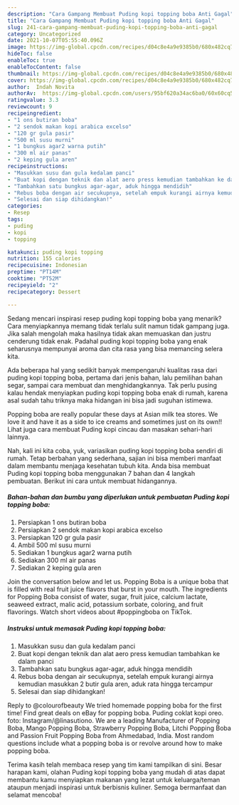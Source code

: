```yaml
---
description: "Cara Gampang Membuat Puding kopi topping boba Anti Gagal"
title: "Cara Gampang Membuat Puding kopi topping boba Anti Gagal"
slug: 241-cara-gampang-membuat-puding-kopi-topping-boba-anti-gagal
category: Uncategorized
date: 2021-10-07T05:55:40.096Z
image: https://img-global.cpcdn.com/recipes/d04c8e4a9e9385b0/680x482cq70/puding-kopi-topping-boba-foto-resep-utama.jpg
hideToc: false
enableToc: true
enableTocContent: false
thumbnail: https://img-global.cpcdn.com/recipes/d04c8e4a9e9385b0/680x482cq70/puding-kopi-topping-boba-foto-resep-utama.jpg
cover: https://img-global.cpcdn.com/recipes/d04c8e4a9e9385b0/680x482cq70/puding-kopi-topping-boba-foto-resep-utama.jpg
author:  Indah Novita
authorAv:  https://img-global.cpcdn.com/users/95bf620a34ac6ba0/60x60cq50/avatar.jpg
ratingvalue: 3.3
reviewcount: 9
recipeingredient:
- "1 ons butiran boba"
- "2 sendok makan kopi arabica excelso"
- "120 gr gula pasir"
- "500 ml susu murni"
- "1 bungkus agar2 warna putih"
- "300 ml air panas"
- "2 keping gula aren"
recipeinstructions:
- "Masukkan susu dan gula kedalam panci"
- "Buat kopi dengan teknik dan alat aero press kemudian tambahkan ke dalam panci"
- "Tambahkan satu bungkus agar-agar, aduk hingga mendidih"
- "Rebus boba dengan air secukupnya, setelah empuk kurangi airnya kemudian masukkan 2 butir gula aren, aduk rata hingga tercampur"
- "Selesai dan siap dihidangkan!"
categories:
- Resep
tags:
- puding
- kopi
- topping

katakunci: puding kopi topping 
nutrition: 155 calories
recipecuisine: Indonesian
preptime: "PT14M"
cooktime: "PT52M"
recipeyield: "2"
recipecategory: Dessert

---
```



Sedang mencari inspirasi resep puding kopi topping boba yang menarik? Cara menyiapkannya memang tidak terlalu sulit namun tidak gampang juga. Jika salah mengolah maka hasilnya tidak akan memuaskan dan justru cenderung tidak enak. Padahal puding kopi topping boba yang enak seharusnya mempunyai aroma dan cita rasa yang bisa memancing selera kita.


Ada beberapa hal yang sedikit banyak mempengaruhi kualitas rasa dari puding kopi topping boba, pertama dari jenis bahan, lalu pemilihan bahan segar, sampai cara membuat dan menghidangkannya. Tak perlu pusing kalau hendak menyiapkan puding kopi topping boba enak di rumah, karena asal sudah tahu triknya maka hidangan ini bisa jadi suguhan istimewa.

Popping boba are really popular these days at Asian milk tea stores. We love it and have it as a side to ice creams and sometimes just on its own!! Lihat juga cara membuat Puding kopi cincau dan masakan sehari-hari lainnya.


Nah, kali ini kita coba, yuk, variasikan puding kopi topping boba sendiri di rumah. Tetap berbahan yang sederhana, sajian ini bisa memberi manfaat dalam membantu menjaga kesehatan tubuh kita. Anda bisa membuat Puding kopi topping boba menggunakan 7 bahan dan 4 langkah pembuatan. Berikut ini cara untuk membuat hidangannya.

<!--inarticleads1-->

##### Bahan-bahan dan bumbu yang diperlukan untuk pembuatan Puding kopi topping boba:

1. Persiapkan 1 ons butiran boba
1. Persiapkan 2 sendok makan kopi arabica excelso
1. Persiapkan 120 gr gula pasir
1. Ambil 500 ml susu murni
1. Sediakan 1 bungkus agar2 warna putih
1. Sediakan 300 ml air panas
1. Sediakan 2 keping gula aren


Join the conversation below and let us. Popping Boba is a unique boba that is filled with real fruit juice flavors that burst in your mouth. The ingredients for Popping Boba consist of water, sugar, fruit juice, calcium lactate, seaweed extract, malic acid, potassium sorbate, coloring, and fruit flavorings. Watch short videos about #poppingboba on TikTok. 

<!--inarticleads2-->

##### Instruksi untuk memasak Puding kopi topping boba:

1. Masukkan susu dan gula kedalam panci
1. Buat kopi dengan teknik dan alat aero press kemudian tambahkan ke dalam panci
1. Tambahkan satu bungkus agar-agar, aduk hingga mendidih
1. Rebus boba dengan air secukupnya, setelah empuk kurangi airnya kemudian masukkan 2 butir gula aren, aduk rata hingga tercampur
1. Selesai dan siap dihidangkan!

Reply to @colourofbeauty We tried homemade popping boba for the first time! Find great deals on eBay for popping boba. Puding coklat kopi oreo. foto: Instagram/@linasutiono. We are a leading Manufacturer of Popping Boba, Mango Popping Boba, Strawberry Popping Boba, Litchi Popping Boba and Passion Fruit Popping Boba from Ahmedabad, India. Most random questions include what a popping boba is or revolve around how to make popping boba. 

Terima kasih telah membaca resep yang tim kami tampilkan di sini. Besar harapan kami, olahan Puding kopi topping boba yang mudah di atas dapat membantu kamu menyiapkan makanan yang lezat untuk keluarga/teman ataupun menjadi inspirasi untuk berbisnis kuliner. Semoga bermanfaat dan selamat mencoba!
